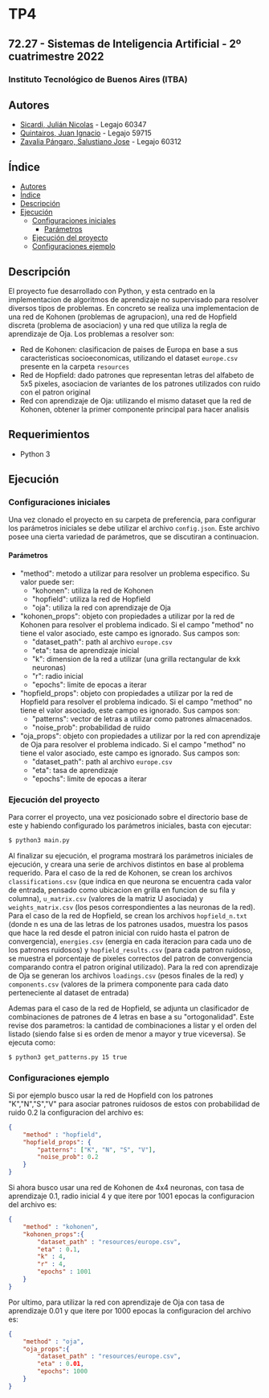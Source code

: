 # TP4

## 72.27 - Sistemas de Inteligencia Artificial - 2º cuatrimestre 2022

### Instituto Tecnológico de Buenos Aires (ITBA)

## Autores

- [Sicardi, Julián Nicolas](https://github.com/Jsicardi) - Legajo 60347
- [Quintairos, Juan Ignacio](https://github.com/juaniq99) - Legajo 59715
- [Zavalia Pángaro, Salustiano Jose](https://github.com/szavalia) - Legajo 60312

## Índice
- [Autores](#autores)
- [Índice](#índice)
- [Descripción](#descripción)
- [Ejecución](#ejecución)
    - [Configuraciones iniciales](#configuraciones-iniciales)
        - [Parámetros](#parámetros)
    - [Ejecución del proyecto](#ejecución-del-proyecto)
    - [Configuraciones ejemplo](#configuraciones-ejemplo)

## Descripción

El proyecto fue desarrollado con Python, y esta centrado en la implementacion de algoritmos de aprendizaje no supervisado para resolver diversos tipos de problemas. En concreto se realiza una implementacion de una red de Kohonen (problemas de agrupacion), una red de Hopfield discreta (problema de asociacion) y una red que utiliza la regla de aprendizaje de Oja. Los problemas a resolver son:
- Red de Kohonen: clasificacion de paises de Europa en base a sus caracteristicas socioeconomicas, utilizando el dataset `europe.csv` presente en la carpeta `resources`
- Red de Hopfield: dado patrones que representan letras del alfabeto de 5x5 pixeles, asociacion de variantes de los patrones utilizados con ruido con el patron original 
- Red con aprendizaje de Oja: utilizando el mismo dataset que la red de Kohonen, obtener la primer componente principal para hacer analisis

## Requerimientos

- Python 3

## Ejecución
### Configuraciones iniciales

Una vez clonado el proyecto en su carpeta de preferencia, para configurar los parámetros iniciales se debe utilizar el archivo `config.json`. Este archivo posee una cierta variedad de parámetros, que se discutiran a continuacion.

#### Parámetros
- "method": metodo a utilizar para resolver un problema especifico. Su valor puede ser: 
    - "kohonen": utiliza la red de Kohonen
    - "hopfield": utiliza la red de Hopfield
    - "oja": utiliza la red con aprendizaje de Oja
- "kohonen_props": objeto con propiedades a utilizar por la red de Kohonen para resolver el problema indicado. Si el campo "method" no tiene el valor asociado, este campo es ignorado. Sus campos son:
    - "dataset_path": path al archivo `europe.csv`
    - "eta": tasa de aprendizaje inicial
    - "k": dimension de la red a utilizar (una grilla rectangular de kxk neuronas)
    - "r": radio inicial
    - "epochs": limite de epocas a iterar
- "hopfield_props": objeto con propiedades a utilizar por la red de Hopfield para resolver el problema indicado. Si el campo "method" no tiene el valor asociado, este campo es ignorado. Sus campos son:
    - "patterns": vector de letras a utilizar como patrones almacenados.
    - "noise_prob": probabilidad de ruido
- "oja_props": objeto con propiedades a utilizar por la red con aprendizaje de Oja para resolver el problema indicado. Si el campo "method" no tiene el valor asociado, este campo es ignorado. Sus campos son:
    - "dataset_path": path al archivo `europe.csv`
    - "eta": tasa de aprendizaje
    - "epochs": limite de epocas a iterar

### Ejecución del proyecto

Para correr el proyecto, una vez posicionado sobre el directorio base de este y habiendo configurado los parámetros iniciales, basta con ejecutar:

```bash
$ python3 main.py
```
Al finalizar su ejecución, el programa mostrará los parámetros iniciales de ejecución, y creara una serie de archivos distintos en base al problema requerido. Para el caso de la red de Kohonen, se crean los archivos `classifications.csv` (que indica en que neurona se encuentra cada valor de entrada, pensado como ubicacion en grilla en funcion de su fila y columna), `u_matrix.csv` (valores de la matriz U asociada) y `weights_matrix.csv` (los pesos correspondientes a las neuronas de la red). Para el caso de la red de Hopfield, se crean los archivos `hopfield_n.txt` (donde n es una de las letras de los patrones usados, muestra los pasos que hace la red desde el patron inicial con ruido hasta el patron de convergencia), `energies.csv` (energia en cada iteracion para cada uno de los patrones ruidosos) y `hopfield_results.csv` (para cada patron ruidoso, se muestra el porcentaje de pixeles correctos del patron de convergencia comparando contra el patron original utilizado). Para la red con aprendizaje de Oja se generan los archivos `loadings.csv` (pesos finales de la red) y `components.csv` (valores de la primera componente para cada dato perteneciente al dataset de entrada)

Ademas para el caso de la red de Hopfield, se adjunta un clasificador de combinaciones de patrones de 4 letras en base a su "ortogonalidad". Este revise dos parametros: la cantidad de combinaciones a listar y el orden del listado (siendo false si es orden de menor a mayor y true viceversa). Se ejecuta como:

```bash
$ python3 get_patterns.py 15 true
```

### Configuraciones ejemplo

Si por ejemplo busco usar la red de Hopfield con los patrones "K","N","S","V" para asociar patrones ruidosos de estos con probabilidad de ruido 0.2 la configuracion del archivo es:

```json
{
    "method" : "hopfield",
    "hopfield_props": {
        "patterns": ["K", "N", "S", "V"],
        "noise_prob": 0.2
    }
}
```

Si ahora busco usar una red de Kohonen de 4x4 neuronas, con tasa de aprendizaje 0.1, radio inicial 4 y que itere por 1001 epocas la configuracion del archivo es: 

```json
{
    "method" : "kohonen",
    "kohonen_props":{
        "dataset_path" : "resources/europe.csv",
        "eta" : 0.1,
        "k" : 4,
        "r" : 4,
        "epochs" : 1001
    }
}
```

Por ultimo, para utilizar la red con aprendizaje de Oja con tasa de aprendizaje 0.01 y que itere por 1000 epocas la configuracion del archivo es:

```json
{
    "method" : "oja",
    "oja_props":{
        "dataset_path" : "resources/europe.csv",
        "eta" : 0.01,
        "epochs": 1000
    }
}
```